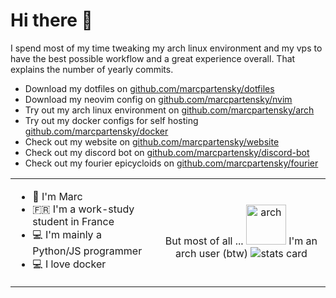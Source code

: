 # Hi there 👋

<table align="center">
    <tr>
        <td align="left">
             <ul>
                <li>👨 I'm Marc</li>
                <li>🇫🇷 I'm a work-study student in France</li>
                <li>💻 I'm mainly a Python/JS programmer</li>
                <li>💻 I love docker</li>
            </ul>
        </td>
        <td align="center">
            But most of all ...
            <a href="https://emoji.gg/emoji/4744_arch"><img src="https://cdn3.emoji.gg/emojis/4744_arch.png" width="64px" height="64px" alt="arch"></a> I'm an arch user (btw)
            <img src="https://github-readme-stats.vercel.app/api?username=marcpartensky&count_private=true&show_icons=true&hide=stars" alt="stats card">
        </td>
        <p>I spend most of my time tweaking my arch linux environment and my vps to have the best possible workflow and a great experience overall.
        That explains the number of yearly commits.</p>
        <ul>
            <li>Download my dotfiles on <a href="https://github.com/marcpartensky/dotfiles">github.com/marcpartensky/dotfiles</a></li>
            <li>Download my neovim config on <a href="https://github.com/marcpartensky/nvim">github.com/marcpartensky/nvim</a></li>
            <li>Try out my arch linux environment on <a href="https://github.com/marcpartensky/arch">github.com/marcpartensky/arch</a></li>
            <li>Try out my docker configs for self hosting <a href="https://github.com/marcpartensky/docker">github.com/marcpartensky/docker</a></li>
            <li>Check out my website on <a href="https://github.com/marcpartensky/website">github.com/marcpartensky/website</a></li>
            <li>Check out my discord bot on <a href="https://github.com/marcpartensky/discord-bot">github.com/marcpartensky/discord-bot</a></li>
            <li>Check out my fourier epicycloids on <a href="https://github.com/marcpartensky/fourier">github.com/marcpartensky/fourier</a></li>
        </ul>
    </tr>
</table>



<!--
| ![Valentin's GitHub stats][stats_card_link] | ![Top Languages][languages_card_link] |
| ------------- | ------------- |
-->
<!--
Common Options:
    - title_color - Card's title color (hex color)
    - text_color - Body text color (hex color)
    - icon_color - Icons color if available (hex color)
    - border_color - Card's border color (hex color). (Does not apply when hide_border is enabled)
    - bg_color - Card's background color (hex color) or a gradient in the form of angle,start,end
    - hide_border - Hides the card's border (boolean)
    - theme - name of the theme, choose from all available themes (https://github.com/anuraghazra/github-readme-stats/blob/master/themes/README.md)
    - cache_seconds - set the cache header manually (min: 1800, max: 86400)
    - locale - set the language in the card (e.g. cn, de, es, etc.)
    - border_radius - Corner rounding on the card_

Stats Card Options:
    - hide - Hides the specified items from stats (stars,commits,prs,issues,contribs,..)
    - hide_title - (boolean)
    - hide_rank - (boolean) hides the rank and automatically resizes the card width
    - show_icons - (boolean)
    - include_all_commits - Count total commits instead of just the current year commits (boolean)
    - count_private - Count private commits (boolean)
    - line_height - Sets the line-height between text (number)
    - custom_title - Sets a custom title for the card
    - disable_animations - Disables all animations in the card (boolean)

Language Card Options:
    - hide - Hide the languages specified from the card (Comma-separated values)
    - hide_title - (boolean)
    - layout - Switch between two available layouts default & compact
    - card_width - Set the card's width manually (number)
    - langs_count - Show more languages on the card, between 1-10, defaults to 5 (number)
    - exclude_repo - Exclude specified repositories (Comma-separated values)
    - custom_title - Sets a custom title for the card

Repo Card Options:
    - show_owner - Show the repo's owner name (boolean)
-->

[stats_card_link]: https://github-readme-stats.vercel.app/api?username=marcpartensky&count_private=true&show_icons=true&hide=stars
[languages_card_link]: https://github-readme-stats.vercel.app/api/top-langs?username=marcpartensky&layout=compact&langs_count=6
[pin_card_link]: https://github-readme-stats.vercel.app/api/pin/?username=marcpartensky&repo=.dotfiles
